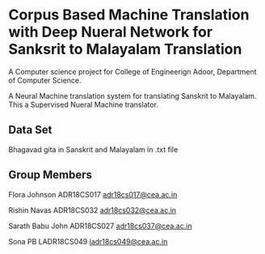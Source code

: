 # Corpus Based Machine Translation with Deep Nueral Network for Sanksrit to Malayalam Translation
A Computer science project for College of Engineerign Adoor, Department of Computer Science. 

A Neural Machine translation system  for translating Sanskrit to Malayalam. This a Supervised Nueral Machine translator.


Data Set
------------------
Bhagavad gita in Sanskrit and Malayalam in .txt file

Group Members
------------------
Flora Johnson ADR18CS017  adr18cs017@cea.ac.in

Rishin Navas ADR18CS032   adr18cs032@cea.ac.in

Sarath Babu John ADR18CS027   adr18cs037@cea.ac.in

Sona PB LADR18CS049   ladr18cs049@cea.ac.in


